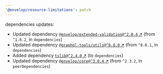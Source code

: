 ```yaml
---
'@envelop/resource-limitations': patch
---
```

dependencies updates:
  - Updated dependency [`@envelop/extended-validation@^2.0.4` ↗︎](https://www.npmjs.com/package/@envelop/extended-validation/v/2.0.4) (from `^1.6.2`, in `dependencies`)
  - Updated dependency [`@graphql-tools/utils@^8.8.0` ↗︎](https://www.npmjs.com/package/@graphql-tools/utils/v/8.8.0) (from `^8.6.1`, in `dependencies`)
  - Added dependency [`tslib@^2.4.0` ↗︎](https://www.npmjs.com/package/tslib/v/2.4.0) (to `dependencies`)
  - Updated dependency [`@envelop/core@^3.0.4` ↗︎](https://www.npmjs.com/package/@envelop/core/v/3.0.4) (from `^2.3.2`, in `peerDependencies`)
